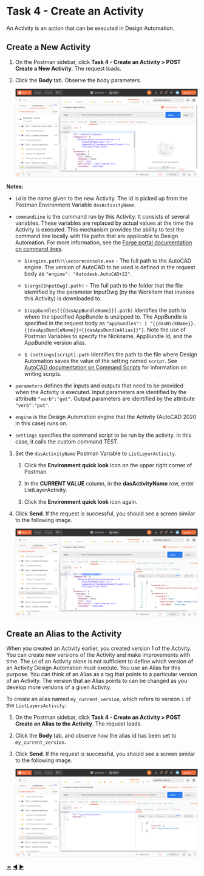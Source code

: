 # Task 4 - Create an Activity

An Activity is an action that can be executed in Design Automation. 

## Create a New Activity

1. On the Postman sidebar, click **Task 4 - Create an Activity > POST Create a New Activity**. The request loads.

2. Click the **Body** tab. Observe the body parameters.

    ![Body tab of Create Activity](../images/task4-create_activity.png "Body tab of Create Activity")

**Notes:**
 - `id` is the name given to the new Activity. The id is picked up from the Postman Environment Variable `dasActivityName`. 
 - `commandLine` is the command run by this Activity. It consists of several variables. These variables are replaced by actual values at the time the Activity is executed. This mechanism provides the ability to test the command line locally with file paths that are applicable to Design Automation. For more information, see the [Forge portal documentation on command lines](https://forge.autodesk.com/en/docs/design-automation/v3/developers_guide/field-guide/#command-lines).

    - `$(engine.path)\\accoreconsole.exe` - The full path to the AutoCAD engine. The version of AutoCAD to be used is defined in the request body as `"engine": "Autodesk.AutoCAD+22"`.  

    - `$(args[InputDwg].path)` - The full path to the folder that the file identified by the parameter InputDwg (by the WorkItem that invokes this Activity) is downloaded to. 

    - `$(appbundles[{{dasAppBundleName}}].path)` identifies the path to where the specified AppBundle is unzipped to. The AppBundle is specified in the request body as `"appbundles": [ "{{dasNickName}}.{{dasAppBundleName}}+{{dasAppBundleAlias}}"]`. Note the use of Postman Variables to specify the Nickname, AppBundle Id, and the AppBundle version alias.

    - `$ (settings[script].path` identifies the path to the file where Design Automation saves the value of the setting named `script`. See [AutoCAD documentation on Command Scripts](https://help.autodesk.com/view/ACD/2020/ENU/?guid=GUID-95BB6824-0700-4019-9672-E6B502659E9E) for information on writing scripts.

- `parameters` defines the inputs and outputs that need to be provided when the Activity is executed. Input parameters are identified by the attribute `"verb":"get"`. Output parameters are identified by the attribute `"verb":"put"`. 

 - `engine` is the Design Automation engine that the Activity (AutoCAD 2020 in this case) runs on.

 - `settings` specifies the command script to be run by the activity. In this case, it calls the custom command TEST. 

3. Set the `dasActivityName` Postman Variable to `ListLayerActivity`.

    1. Click the **Environment quick look** icon on the upper right corner of Postman.

    2. In the **CURRENT VALUE** column, in the **dasActivityName** row, enter ListLayerActivity.

    3. Click the **Environment quick look** icon again.

3. Click **Send**. If the request is successful, you should see a screen similar to the following image.

    ![Successful creation of an Activity](../images/task4-activity_create_success.png "Successful creation of an Activity")

## Create an Alias to the Activity

When you created an Activity earlier, you created version 1 of the Activity. You can create new versions of the Activity and make improvements with time.  The `id` of an Activity alone is not sufficient to define which version of an Activity Design Automation must execute. You use an Alias for this purpose.  You can think of an Alias as a tag that points to a particular version of an Activity. The version that an Alias points to can be changed as you develop more versions of a given Activity.

To create an alias named `my_current_version`, which refers to version `1` of the `ListLayersActivity`:

1. On the Postman sidebar, click **Task 4 - Create an Activity > POST Create an Alias to the Activity**. The request loads. 

2. Click the **Body** tab, and observe how the alias id has been set to `my_current_version`. 

3. Click **Send**. If the request is successful, you should see a screen similar to the following image.

    ![Successful creation of Alias](../images/task4-activity_alias_create_success.png "Successful creation of Alias")


[:rewind:](../readme.md "readme.md") [:arrow_backward:](task-3.md "Previous task") [:arrow_forward:](task-5.md "Next task")
